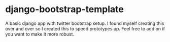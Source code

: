 django-bootstrap-template
=========================

A basic django app with twitter bootstrap setup. I found myself creating this
over and over so I created this to speed prototypes up. Feel free to add on if
you want to make it more robust.
